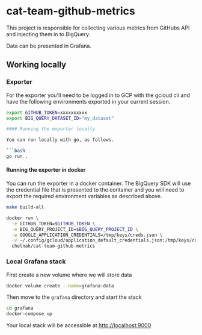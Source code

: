 # cat-team-github-metrics

This project is responsible for collecting various metrics from GitHubs API and injecting them in to BigQuery.

Data can be presented in Grafana.

## Working locally

### Exporter

For the exporter you'll need to be logged in to GCP with the gcloud cli and have the following environments exported in your current session.

```bash
export GITHUB_TOKEN=xxxxxxxxxx
export BIG_QUERY_DATASET_ID="my_dataset"

#### Running the exporter locally

You can run locally with go, as follows.

```bash
go run .
```

#### Running the exporter in docker

You can run the exporter in a docker container. The BigQuery SDK will use the credential file that is presented to the container and you
will need to export the required environment variables as described above.

```bash
make build-all

docker run \
  -e GITHUB_TOKEN=$GITHUB_TOKEN \
  -e BIG_QUERY_PROJECT_ID=$BIG_QUERY_PROJECT_ID \
  -e GOOGLE_APPLICATION_CREDENTIALS=/tmp/keys/creds.json \
  -v ~/.config/gcloud/application_default_credentials.json:/tmp/keys/creds.json \
  chelnak/cat-team-github-metrics
```

### Local Grafana stack

First create a new volume where we will store data

```bash
docker volume create --name=grafana-data
```

Then move to the `grafana` directory and start the stack

```bash
cd grafana
docker-compose up
```
Your local stack will be accessible at <http://localhost:9000>
